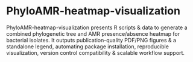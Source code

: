 # PhyloAMR-heatmap-visualization
PhyloAMR-heatmap-visualization presents R scripts &amp; data to generate a combined phylogenetic tree and AMR presence/absence heatmap for bacterial isolates. It outputs publication-quality PDF/PNG figures &amp; a standalone legend, automating package installation, reproducible visualization, version control compatibility &amp; scalable workflow support.
